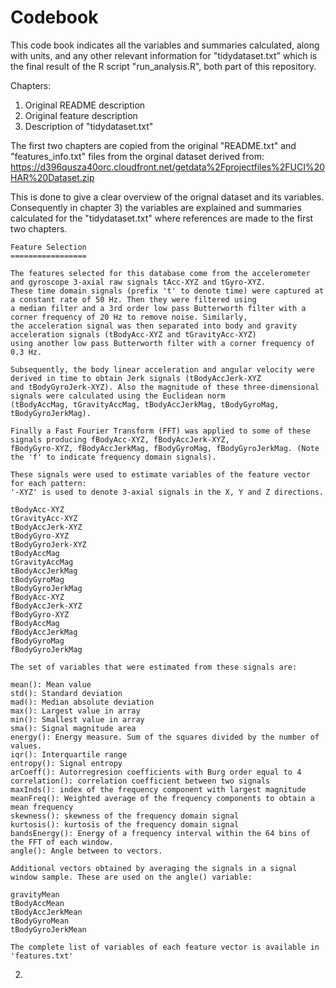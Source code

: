 # Codebook

  This code book indicates all the variables and summaries calculated, along with units, and any other relevant 
  information for "tidydataset.txt" which is the final result of the R script "run_analysis.R", both part of this
  repository.
  
  Chapters:
  1) Original README description
  2) Original feature description
  2) Description of "tidydataset.txt"

  The first two chapters are copied from the original "README.txt" and "features_info.txt" files from the orginal dataset 
  derived from:
  https://d396qusza40orc.cloudfront.net/getdata%2Fprojectfiles%2FUCI%20HAR%20Dataset.zip
  
  This is done to give a clear overview of the orignal dataset and its variables.
  Consequently in chapter 3) the variables are explained and summaries calculated for the "tidydataset.txt" where references 
  are made to the first two chapters.


    Feature Selection 
    =================

    The features selected for this database come from the accelerometer and gyroscope 3-axial raw signals tAcc-XYZ and tGyro-XYZ. 
    These time domain signals (prefix 't' to denote time) were captured at a constant rate of 50 Hz. Then they were filtered using 
    a median filter and a 3rd order low pass Butterworth filter with a corner frequency of 20 Hz to remove noise. Similarly, 
    the acceleration signal was then separated into body and gravity acceleration signals (tBodyAcc-XYZ and tGravityAcc-XYZ) 
    using another low pass Butterworth filter with a corner frequency of 0.3 Hz. 

    Subsequently, the body linear acceleration and angular velocity were derived in time to obtain Jerk signals (tBodyAccJerk-XYZ 
    and tBodyGyroJerk-XYZ). Also the magnitude of these three-dimensional signals were calculated using the Euclidean norm 
    (tBodyAccMag, tGravityAccMag, tBodyAccJerkMag, tBodyGyroMag, tBodyGyroJerkMag). 

    Finally a Fast Fourier Transform (FFT) was applied to some of these signals producing fBodyAcc-XYZ, fBodyAccJerk-XYZ, 
    fBodyGyro-XYZ, fBodyAccJerkMag, fBodyGyroMag, fBodyGyroJerkMag. (Note the 'f' to indicate frequency domain signals). 

    These signals were used to estimate variables of the feature vector for each pattern:  
    '-XYZ' is used to denote 3-axial signals in the X, Y and Z directions.

    tBodyAcc-XYZ
    tGravityAcc-XYZ
    tBodyAccJerk-XYZ
    tBodyGyro-XYZ
    tBodyGyroJerk-XYZ
    tBodyAccMag
    tGravityAccMag
    tBodyAccJerkMag
    tBodyGyroMag
    tBodyGyroJerkMag
    fBodyAcc-XYZ
    fBodyAccJerk-XYZ
    fBodyGyro-XYZ
    fBodyAccMag
    fBodyAccJerkMag
    fBodyGyroMag
    fBodyGyroJerkMag

    The set of variables that were estimated from these signals are: 

    mean(): Mean value
    std(): Standard deviation
    mad(): Median absolute deviation 
    max(): Largest value in array
    min(): Smallest value in array
    sma(): Signal magnitude area
    energy(): Energy measure. Sum of the squares divided by the number of values. 
    iqr(): Interquartile range 
    entropy(): Signal entropy
    arCoeff(): Autorregresion coefficients with Burg order equal to 4
    correlation(): correlation coefficient between two signals
    maxInds(): index of the frequency component with largest magnitude
    meanFreq(): Weighted average of the frequency components to obtain a mean frequency
    skewness(): skewness of the frequency domain signal 
    kurtosis(): kurtosis of the frequency domain signal 
    bandsEnergy(): Energy of a frequency interval within the 64 bins of the FFT of each window.
    angle(): Angle between to vectors.

    Additional vectors obtained by averaging the signals in a signal window sample. These are used on the angle() variable:

    gravityMean
    tBodyAccMean
    tBodyAccJerkMean
    tBodyGyroMean
    tBodyGyroJerkMean

    The complete list of variables of each feature vector is available in 'features.txt'

2) 
